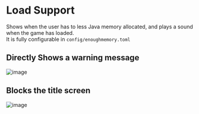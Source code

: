 ﻿# Load Support
Shows when the user has to less Java memory allocated, and plays a sound when the game has loaded.<br>
It is fully configurable in `config/enoughmemory.toml`
## Directly Shows a warning message
![image](https://github.com/user-attachments/assets/7f3b152c-a744-4570-91b4-5d005ac6f94b)
## Blocks the title screen
![image](https://github.com/user-attachments/assets/30ad49ba-ef25-4431-87ef-81ea161f17e3)
